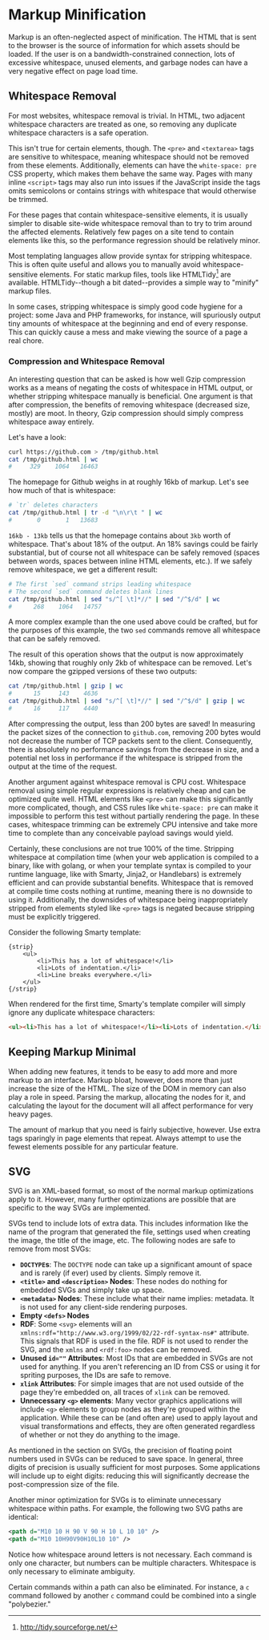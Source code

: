 # Markup Minification

Markup is an often-neglected aspect of minification. The HTML that is sent to the browser is the source of information for which assets should be loaded. If the user is on a bandwidth-constrained connection, lots of excessive whitespace, unused elements, and garbage nodes can have a very negative effect on page load time.


## Whitespace Removal

For most websites, whitespace removal is trivial. In HTML, two adjacent whitespace characters are treated as one, so removing any duplicate whitespace characters is a safe operation.

This isn't true for certain elements, though. The `<pre>` and `<textarea>` tags are sensitive to whitespace, meaning whitespace should not be removed from these elements. Additionally, elements can have the `white-space: pre` CSS property, which makes them behave the same way. Pages with many inline `<script>` tags may also run into issues if the JavaScript inside the tags omits semicolons or contains strings with whitespace that would otherwise be trimmed.

For these pages that contain whitespace-sensitive elements, it is usually simpler to disable site-wide whitespace removal than to try to trim around the affected elements. Relatively few pages on a site tend to contain elements like this, so the performance regression should be relatively minor.

Most templating languages allow provide syntax for stripping whitespace. This is often quite useful and allows you to manually avoid whitespace-sensitive elements. For static markup files, tools like HTMLTidy[^htmltidy] are available. HTMLTidy--though a bit dated--provides a simple way to "minify" markup files.

[^htmltidy]: http://tidy.sourceforge.net/

In some cases, stripping whitespace is simply good code hygiene for a project: some Java and PHP frameworks, for instance, will spuriously output tiny amounts of whitespace at the beginning and end of every response. This can quickly cause a mess and make viewing the source of a page a real chore.


### Compression and Whitespace Removal

An interesting question that can be asked is how well Gzip compression works as a means of negating the costs of whitespace in HTML output, or whether stripping whitespace manually is beneficial. One argument is that after compression, the benefits of removing whitespace (decreased size, mostly) are moot. In theory, Gzip compression should simply compress whitespace away entirely.

Let's have a look:

```bash
curl https://github.com > /tmp/github.html
cat /tmp/github.html | wc
#     329    1064   16463
```

The homepage for Github weighs in at roughly 16kb of markup. Let's see how much of that is whitespace:

```bash
# `tr` deletes characters
cat /tmp/github.html | tr -d "\n\r\t " | wc
#       0       1   13683
```

`16kb - 13kb` tells us that the homepage contains about `3kb` worth of whitespace. That's about 18% of the output. An 18% savings could be fairly substantial, but of course not all whitespace can be safely removed (spaces between words, spaces between inline HTML elements, etc.). If we safely remove whitespace, we get a different result:

```bash
# The first `sed` command strips leading whitespace
# The second `sed` command deletes blank lines
cat /tmp/github.html | sed "s/^[ \t]*//" | sed "/^$/d" | wc
#      268    1064   14757
```

A more complex example than the one used above could be crafted, but for the purposes of this example, the two `sed` commands remove all whitespace that can be safely removed.

The result of this operation shows that the output is now approximately 14kb, showing that roughly only 2kb of whitespace can be removed. Let's now compare the gzipped versions of these two outputs:

```bash
cat /tmp/github.html | gzip | wc
#      15     143    4636
cat /tmp/github.html | sed "s/^[ \t]*//" | sed "/^$/d" | gzip | wc
#      16     117    4440
```

After compressing the output, less than 200 bytes are saved! In measuring the packet sizes of the connection to `github.com`, removing 200 bytes would not decrease the number of TCP packets sent to the client. Consequently, there is absolutely no performance savings from the decrease in size, and a potential net loss in performance if the whitespace is stripped from the output at the time of the request.

Another argument against whitespace removal is CPU cost. Whitespace removal using simple regular expressions is relatively cheap and can be optimized quite well. HTML elements like `<pre>` can make this significantly more complicated, though, and CSS rules like `white-space: pre` can make it impossible to perform this test without partially rendering the page. In these cases, whitespace trimming can be extremely CPU intensive and take more time to complete than any conceivable payload savings would yield.

Certainly, these conclusions are not true 100% of the time. Stripping whitespace at compilation time (when your web application is compiled to a binary, like with golang, or when your template syntax is compiled to your runtime language, like with Smarty, Jinja2, or Handlebars) is extremely efficient and can provide substantial benefits. Whitespace that is removed at compile time costs nothing at runtime, meaning there is no downside to using it. Additionally, the downsides of whitespace being inappropriately stripped from elements styled like `<pre>` tags is negated because stripping must be explicitly triggered.

Consider the following Smarty template:

```smarty
{strip}
    <ul>
        <li>This has a lot of whitespace!</li>
        <li>Lots of indentation.</li>
        <li>Line breaks everywhere.</li>
    </ul>
{/strip}
```

When rendered for the first time, Smarty's template compiler will simply ignore any duplicate whitespace characters:

```html
<ul><li>This has a lot of whitespace!</li><li>Lots of indentation.</li><li>Line breaks everywhere.</li></ul>
```


## Keeping Markup Minimal

When adding new features, it tends to be easy to add more and more markup to an interface. Markup bloat, however, does more than just increase the size of the HTML. The size of the DOM in memory can also play a role in speed. Parsing the markup, allocating the nodes for it, and calculating the layout for the document will all affect performance for very heavy pages.

The amount of markup that you need is fairly subjective, however. Use extra tags sparingly in page elements that repeat. Always attempt to use the fewest elements possible for any particular feature.


## SVG

SVG is an XML-based format, so most of the normal markup optimizations apply to it. However, many further optimizations are possible that are specific to the way SVGs are implemented.

SVGs tend to include lots of extra data. This includes information like the name of the program that generated the file, settings used when creating the image, the title of the image, etc. The following nodes are safe to remove from most SVGs:

- **`DOCTYPE`s**: The `DOCTYPE` node can take up a significant amount of space and is rarely (if ever) used by clients. Simply remove it.
- **`<title>` and `<description>` Nodes**: These nodes do nothing for embedded SVGs and simply take up space.
- **`<metadata>` Nodes**: These include what their name implies: metadata. It is not used for any client-side rendering purposes.
- **Empty `<defs>` Nodes**
- **RDF**: Some `<svg>` elements will an `xmlns:rdf="http://www.w3.org/1999/02/22-rdf-syntax-ns#"` attribute. This signals that RDF is used in the file. RDF is not used to render the SVG, and the `xmlns` and `<rdf:foo>` nodes can be removed.
- **Unused `id=""` Attributes**: Most IDs that are embedded in SVGs are not used for anything. If you aren't referencing an ID from CSS or using it for spriting purposes, the IDs are safe to remove.
- **`xlink` Attributes**: For simple images that are not used outside of the page they're embedded on, all traces of `xlink` can be removed.
- **Unnecessary `<g>` elements**: Many vector graphics applications will include `<g>` elements to group nodes as they're grouped within the application. While these can be (and often are) used to apply layout and visual transformations and effects, they are often generated regardless of whether or not they do anything to the image.

As mentioned in the section on SVGs, the precision of floating point numbers used in SVGs can be reduced to save space. In general, three digits of precision is usually sufficient for most purposes. Some applications will include up to eight digits: reducing this will significantly decrease the post-compression size of the file.

Another minor optimization for SVGs is to eliminate unnecessary whitespace within paths. For example, the following two SVG paths are identical:

```xml
<path d="M10 10 H 90 V 90 H 10 L 10 10" />
<path d="M10 10H90V90H10L10 10" />
```

Notice how whitespace around letters is not necessary. Each command is only one character, but numbers can be multiple characters. Whitespace is only necessary to eliminate ambiguity.

Certain commands within a path can also be eliminated. For instance, a `c` command followed by another `c` command could be combined into a single "polybezier."
